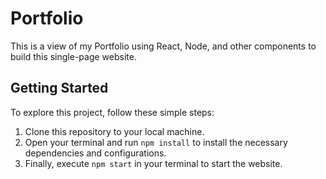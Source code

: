 # Portfolio

This is a view of my Portfolio using React, Node, and other components to build this single-page website.

## Getting Started
To explore this project, follow these simple steps:

1. Clone this repository to your local machine.
2. Open your terminal and run `npm install` to install the necessary dependencies and configurations.
3. Finally, execute `npm start` in your terminal to start the website.